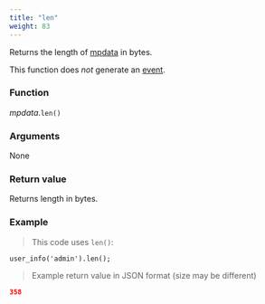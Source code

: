 ```yaml
---
title: "len"
weight: 83
---
```


Returns the length of [mpdata](..) in bytes.

This function does *not* generate an [event](../../../overview/events).

### Function

*mpdata*.`len()`

### Arguments

None

### Return value

Returns length in bytes.

### Example

> This code uses `len()`:

```thingsdb,should_pass,@t
user_info('admin').len();
```

> Example return value in JSON format (size may be different)

```json
358
```
